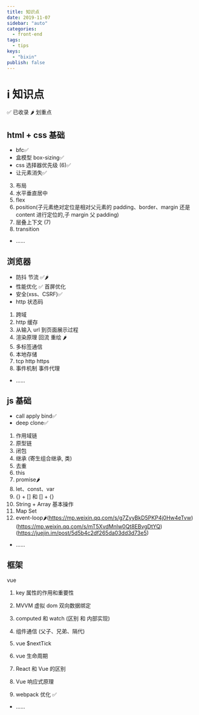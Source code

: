 ```yaml
---
title: 知识点
date: 2019-11-07
sidebar: "auto"
categories:
  - front-end
tags:
  - tips
keys:
  - "bixin"
publish: false
---
```


# i 知识点

✅ 已收录
🌶 划重点

## html + css 基础

- bfc✅
- 盒模型 box-sizing✅
- css 选择器优先级 (6)✅
- 让元素消失✅

3. 布局
4. 水平垂直居中
5. flex
6. position(子元素绝对定位是相对父元素的 padding、border、margin 还是 content 进行定位的,子 margin 父 padding)
7. 层叠上下文 (7)
8. transition

- ......

## 浏览器

- 防抖 节流 ✅🌶
- 性能优化 ✅ 首屏优化
- 安全(xss、CSRF)✅
- http 状态码

1. 跨域
2. http 缓存
4. 从输入 url 到页面展示过程
5. 渲染原理 回流 重绘 🌶
7. 多标签通信
8. 本地存储
9. tcp http https
11. 事件机制 事件代理

- ......

## js 基础

- call apply bind✅
- deep clone✅

1. 作用域链
2. 原型链
3. 闭包
4. 继承 (寄生组合继承, 类)
5. 去重
6. this
7. promise🌶
8. let、const、var
9. {} + [] 和 [] + {}
10. String + Array 基本操作
11. Map Set
12. event-loop🌶(https://mp.weixin.qq.com/s/g7ZyyBkD5PKP4j0Hw4eTvw)(https://mp.weixin.qq.com/s/mT5XvdMnlw0Qt8EBvgDtYQ)(https://juejin.im/post/5d5b4c2df265da03dd3d73e5)

- ......

## 框架

vue

1. key 属性的作用和重要性
1. MVVM 虚拟 dom 双向数据绑定
2. computed 和 watch (区别 和 内部实现)
3. 组件通信 (父子、兄弟、隔代)

4. vue $nextTick
5. vue 生命周期
6. React 和 Vue 的区别
7. Vue 响应式原理
8. webpack 优化 ✅

- ......

<br/>
<Valine></Valine>
